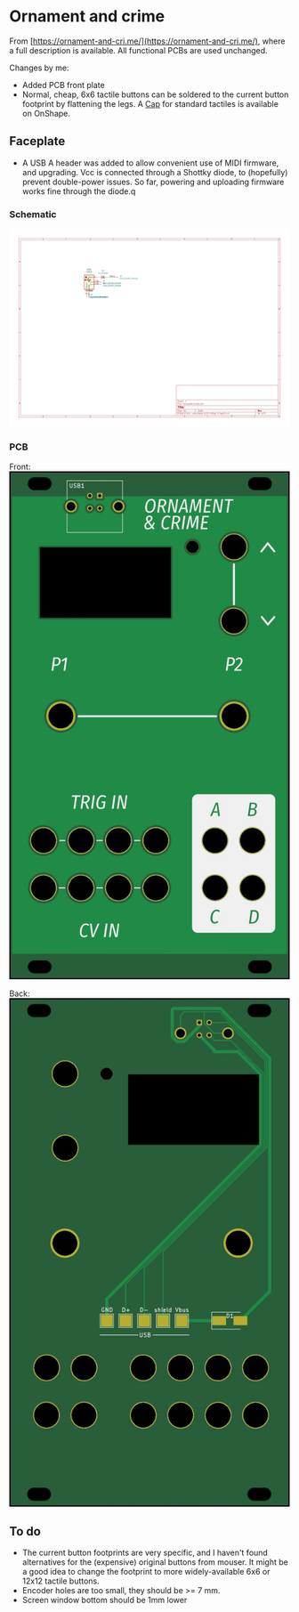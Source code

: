 # Ornament and crime

From [https://ornament-and-cri.me/](https://ornament-and-cri.me/), where a full description is available. All functional PCBs are used unchanged.

Changes by me:
- Added PCB front plate
- Normal, cheap, 6x6 tactile buttons can be soldered to the current button footprint by flattening the legs. A [Cap](https://cad.onshape.com/documents/e7815c3b6a7c64ea29c56868/w/138a4ec4b4cdb0bee4855473/e/5fd778d5bc32cc2b5d2f75c1) for standard tactiles is available on OnShape.

## Faceplate

- A USB A header was added to allow convenient use of MIDI firmware, and upgrading. Vcc is connected through a Shottky diode, to (hopefully) prevent double-power issues. So far, powering and uploading firmware works fine through the diode.q

### Schematic
![schematic](faceplate/export/Schematic/faceplate-schematic.svg)

### PCB
Front:
![faceplate](faceplate/export/PCB/2D_render/jlcpcb_green_enig/faceplate-top.jpg)

Back:
![faceplate](faceplate/export/PCB/2D_render/jlcpcb_green_enig/faceplate-bottom.jpg)

## To do

- The current button footprints are very specific, and I haven't found alternatives for the (expensive) original buttons from mouser. It might be a good idea to change the footprint to more widely-available 6x6 or 12x12 tactile buttons.
- Encoder holes are too small, they should be >= 7 mm.
- Screen window bottom should be 1mm lower
